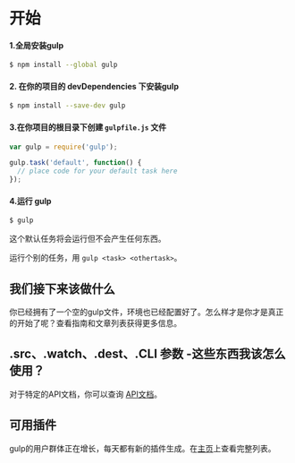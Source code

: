 # 开始

#### 1.全局安装gulp

```sh
$ npm install --global gulp
```

#### 2. 在你的项目的 devDependencies 下安装gulp

```sh
$ npm install --save-dev gulp
```

#### 3.在你项目的根目录下创建 `gulpfile.js` 文件

```js
var gulp = require('gulp');

gulp.task('default', function() {
  // place code for your default task here
});
```

#### 4.运行 gulp

```sh
$ gulp
```

这个默认任务将会运行但不会产生任何东西。

运行个别的任务，用 `gulp <task> <othertask>`。

## 我们接下来该做什么

你已经拥有了一个空的gulp文件，环境也已经配置好了。怎么样才是你才是真正的开始了呢？查看指南和文章列表获得更多信息。

## .src、.watch、.dest、.CLI 参数 -这些东西我该怎么使用？ 

对于特定的API文档，你可以查询 [API文档](/docs/API.md)。

## 可用插件 

gulp的用户群体正在增长，每天都有新的插件生成。在[主页](http://gulpjs.com/plugins/)上查看完整列表。